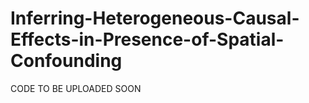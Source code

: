 # Inferring-Heterogeneous-Causal-Effects-in-Presence-of-Spatial-Confounding
CODE TO BE UPLOADED SOON
